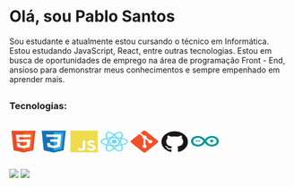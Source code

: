 <h1>Olá, sou Pablo Santos</h1>

Sou estudante e atualmente estou cursando o técnico em Informática. Estou estudando JavaScript, React, entre outras tecnologias. Estou em busca de oportunidades de emprego na área de programação Front - End, ansioso para demonstrar meus conhecimentos e sempre empenhado em aprender mais.


##
<h3>Tecnologias:</h3>
<div style="display: inline_block"><br>
  <img align="center" title="HTML" alt="HTML" height="40" width="50" src="https://raw.githubusercontent.com/devicons/devicon/master/icons/html5/html5-original.svg">
  <img align="center" title="CSS" alt="CSS" height="40" width="50" src="https://raw.githubusercontent.com/devicons/devicon/master/icons/css3/css3-original.svg">
  <img align="center" title="JAVASCRIPT" alt="JAVASCRIPT" height="40" width="50" src="https://raw.githubusercontent.com/devicons/devicon/master/icons/javascript/javascript-plain.svg">
  <img align="center" title="REACT" alt="REACT" height="40" width="50" src="https://raw.githubusercontent.com/devicons/devicon/master/icons/react/react-original.svg">
  <img align="center" title="GIT" alt="GIT" height="40" width="50" src="https://raw.githubusercontent.com/devicons/devicon/master/icons/git/git-original.svg">
  <img align="center" title="GITHUB" alt="GITHUB" height="40" width="50" src="https://raw.githubusercontent.com/devicons/devicon/master/icons/github/github-original.svg">
  <img align="center" title="ARDUINO" alt="ARDUINO" height="40" width="50" src="https://raw.githubusercontent.com/devicons/devicon/master/icons/arduino/arduino-original.svg">
</div>

##
<div>
<a href="https://www.linkedin.com/in/pablo-santos-25773025b/" target="_blank"><img src="https://img.shields.io/badge/-LinkedIn-%230077B5?style=for-the-badge&logo=linkedin&logoColor=white" target="_blank"></a> 
<a href = "mailto:pablomoreirasantos.hp@gmail.com"><img src="https://img.shields.io/badge/-Gmail-%23333?style=for-the-badge&logo=gmail&logoColor=white" target="_blank"></a>
</div>
